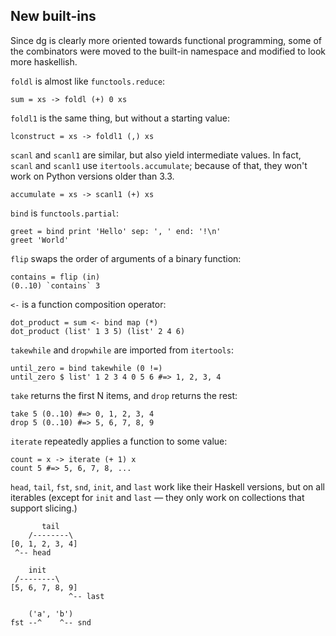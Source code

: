 ## New built-ins

Since dg is clearly more oriented towards functional programming,
some of the combinators were moved to the built-in namespace and modified
to look more haskellish.

`foldl` is almost like `functools.reduce`:

```dg
sum = xs -> foldl (+) 0 xs
```

`foldl1` is the same thing, but without a starting value:

```dg
lconstruct = xs -> foldl1 (,) xs
```

`scanl` and `scanl1` are similar, but also yield intermediate values.
In fact, `scanl` and `scanl1` use `itertools.accumulate`;
because of that, they won't work on Python versions older than 3.3.

```dg
accumulate = xs -> scanl1 (+) xs
```

`bind` is `functools.partial`:

```dg
greet = bind print 'Hello' sep: ', ' end: '!\n'
greet 'World'
```

`flip` swaps the order of arguments of a binary function:

```dg
contains = flip (in)
(0..10) `contains` 3
```

`<-` is a function composition operator:

```dg
dot_product = sum <- bind map (*)
dot_product (list' 1 3 5) (list' 2 4 6)
```

`takewhile` and `dropwhile` are imported from `itertools`:

```dg
until_zero = bind takewhile (0 !=)
until_zero $ list' 1 2 3 4 0 5 6 #=> 1, 2, 3, 4
```

`take` returns the first N items, and `drop` returns the rest:

```dg
take 5 (0..10) #=> 0, 1, 2, 3, 4
drop 5 (0..10) #=> 5, 6, 7, 8, 9
```

`iterate` repeatedly applies a function to some value:

```dg
count = x -> iterate (+ 1) x
count 5 #=> 5, 6, 7, 8, ...
```

`head`, `tail`, `fst`, `snd`, `init`, and `last` work like their Haskell
versions, but on all iterables (except for `init` and `last` — they only work
on collections that support slicing.)

```
       tail
    /--------\
[0, 1, 2, 3, 4]
 ^-- head

    init
 /--------\
[5, 6, 7, 8, 9]
             ^-- last

    ('a', 'b')
fst --^    ^-- snd
```
